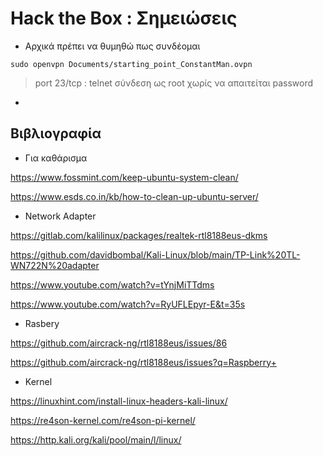 # Hack the Box : Σημειώσεις
- Αρχικά πρέπει να θυμηθώ πως συνδέομαι 
```
sudo openvpn Documents/starting_point_ConstantMan.ovpn
```
> port 23/tcp : telnet σύνδεση ως root χωρίς να απαιτείται password
-
 
 
 
 
 
 








## Βιβλιογραφία

- <span id="clean">Για καθάρισμα</span> 

https://www.fossmint.com/keep-ubuntu-system-clean/

https://www.esds.co.in/kb/how-to-clean-up-ubuntu-server/ 

- <span id="network">Network Adapter</span> 

https://gitlab.com/kalilinux/packages/realtek-rtl8188eus-dkms

https://github.com/davidbombal/Kali-Linux/blob/main/TP-Link%20TL-WN722N%20adapter

https://www.youtube.com/watch?v=tYnjMiTTdms

https://www.youtube.com/watch?v=RyUFLEpyr-E&t=35s

- <span id="pi">Rasbery</span>
 
https://github.com/aircrack-ng/rtl8188eus/issues/86

https://github.com/aircrack-ng/rtl8188eus/issues?q=Raspberry+

- <span id="Kernel">Kernel</span> 

https://linuxhint.com/install-linux-headers-kali-linux/

https://re4son-kernel.com/re4son-pi-kernel/

https://http.kali.org/kali/pool/main/l/linux/






